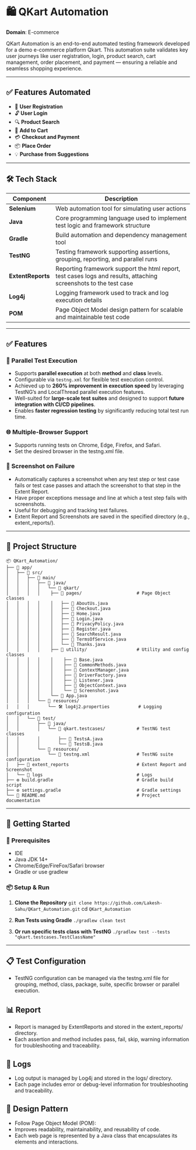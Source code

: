 # 🛍️ QKart Automation
**Domain**: E-commerce

QKart Automation is an end-to-end automated testing framework developed for a demo e-commerce platform Qkart.
This automation suite validates key user journeys like user registration, login, product search,
cart management, order placement, and payment — ensuring a reliable and seamless shopping experience.

---

## ✅ Features Automated
   
- 🔐 **User Registration**
- 🔓 **User Login**
- 🔍 **Product Search**
- 🛒 **Add to Cart**
- 💳 **Checkout and Payment**
- 📦 **Place Order**
- 💡 **Purchase from Suggestions**
   
---

## 🛠️ Tech Stack

| **Component**     | **Description**                                                                                                           |
|-------------------|---------------------------------------------------------------------------------------------------------------------------|
| **Selenium**      | Web automation tool for simulating user actions                                                                           |
| **Java**          | Core programming language used to implement test logic and framework structure                                            |
| **Gradle**        | Build automation and dependency management tool                                                                           |
| **TestNG**        | Testing framework supporting assertions, grouping, reporting, and parallel runs                                           |
| **ExtentReports** | Reporting framework support the html report, test cases logs and results, attaching screenshots to the test case          |
| **Log4j**         | Logging framework used to track and log execution details                                                                 |
| **POM**           | Page Object Model design pattern for scalable and maintainable test code                                                  |

---

## ✅ Features

### 🔁 Parallel Test Execution
- Supports **parallel execution** at both **method** and **class** levels.
- Configurable via `testng.xml` for flexible test execution control.
- Achieved up to **260% improvement in execution speed** by leveraging TestNG’s and LocalThread parallel execution features.
- Well-suited for **large-scale test suites** and designed to support **future integration with CI/CD pipelines**.
- Enables **faster regression testing** by significantly reducing total test run time.

### 🌐 Multiple-Browser Support
- Supports running tests on Chrome, Edge, Firefox, and Safari.
- Set the desired browser in the testng.xml file.

### 📸 Screenshot on Failure
- Automatically captures a screenshot when any test step or test case fails or test case passes and attach the screenshot to that step in the Extent Report.
- Have proper exceptions message and line at which a test step fails with screenshots.
- Useful for debugging and tracking test failures.
- Extent Report and Screenshots are saved in the specified directory (e.g., extent_reports/).

---

## 📁 Project Structure

```
📦 QKart_Automation/
├── 📁 app/
│   ├── 📁 src/
│   │   ├── 📁 main/
│   │   │   ├── 📁 java/
│   │   │   │   └── 📁 qkart/
│   │   │   │    ├── 📁 pages/                     # Page Object classes
│   │   │   │    │   ├── 📄 AboutUs.java
│   │   │   │    │   ├── 📄 Checkout.java
│   │   │   │    │   ├── 📄 Home.java
│   │   │   │    │   ├── 📄 Login.java
│   │   │   │    │   ├── 📄 PrivacyPolicy.java
│   │   │   │    │   ├── 📄 Register.java
│   │   │   │    │   ├── 📄 SearchResult.java
│   │   │   │    │   ├── 📄 TermsOfService.java
│   │   │   │    │   └── 📄 Thanks.java
│   │   │   │    ├── 📁 utility/                   # Utility and config classes
│   │   │   │    │    ├── 📄 Base.java
│   │   │   │    │    ├── 📄 CommonMethods.java
│   │   │   │    │    ├── 📄 ContextManager.java
│   │   │   │    │    ├── 📄 DriverFactory.java
│   │   │   │    │    ├── 📄 Listener.java
│   │   │   │    │    ├── 📄 ObjectContext.java
│   │   │   │    │    └── 📄 Screenshot.java   
│   │   │   │    └── 📄 App.java
│   │   │   └── 📁 resources/
│   │   │       └── 🛠️ log4j2.properties           # Logging configuration
│   │   └── 📁 test/
│   │       ├── 📁 java/
│   │       │   └── 📁 qkart.testcases/            # TestNG test classes
│   │       │       ├── 📄 TestsA.java
│   │       │       └── 📄 TestsB.java
│   │       └── 📁 resources/
│   │           └── 🧪 testng.xml                  # TestNG suite configuration
│   ├── 📁 extent_reports                          # Extent Report and Screenshot
│   └── 📁 logs                                    # Logs
├── ⚙️ build.gradle                                # Gradle build script
├── ⚙️ settings.gradle                             # Gradle settings
└── 📘 README.md                                   # Project documentation
```
---

## 🚀 Getting Started

### 🔧 Prerequisites

- IDE
- Java JDK 14+
- Chrome/Edge/FireFox/Safari browser
- Gradle or use gradlew

### 📦 Setup & Run

1. **Clone the Repository**
   `git clone https://github.com/Lakesh-Sahu/QKart_Automation.git`
   cd `QKart_Automation`

2. **Run Tests using Gradle**
   `./gradlew clean test`

3. **Or run specific tests class with TestNG**
   `./gradlew test --tests "qkart.testcases.TestClassName"`

---

## 📋 Test Configuration
- TestNG configuration can be managed via the testng.xml file for grouping, method, class, package, suite, specific browser or parallel execution.

## 📊 Report
- Report is managed by ExtentReports and stored in the extent_reports/ directory.
- Each assertion and method includes pass, fail, skip, warning information for troubleshooting and traceability.
  
## 📝 Logs
- Log output is managed by Log4j and stored in the logs/ directory.
- Each page includes error or debug-level information for troubleshooting and traceability.

## 📌 Design Pattern
- Follow Page Object Model (POM):
- Improves readability, maintainability, and reusability of code.
- Each web page is represented by a Java class that encapsulates its elements and interactions.
